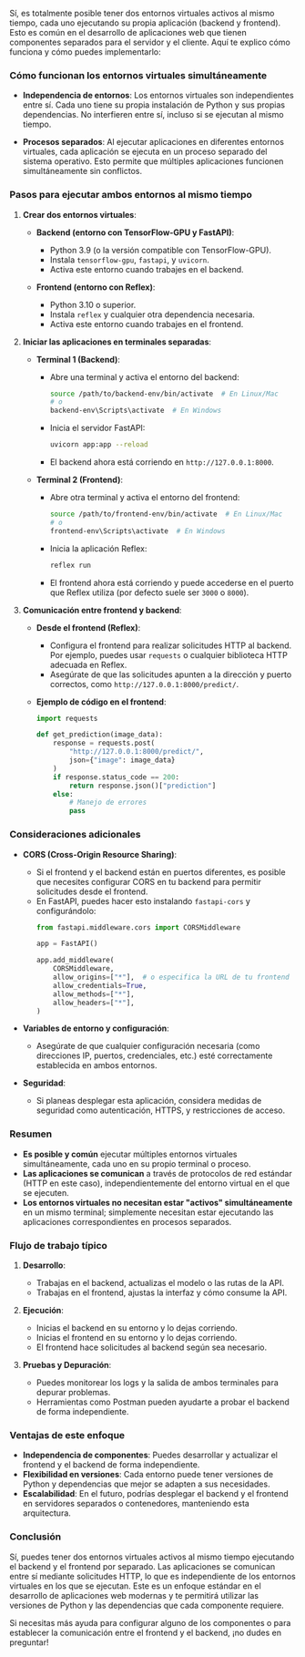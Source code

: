 Sí, es totalmente posible tener dos entornos virtuales activos al mismo tiempo, cada uno ejecutando su propia aplicación (backend y frontend). Esto es común en el desarrollo de aplicaciones web que tienen componentes separados para el servidor y el cliente. Aquí te explico cómo funciona y cómo puedes implementarlo:

### **Cómo funcionan los entornos virtuales simultáneamente**

- **Independencia de entornos**: Los entornos virtuales son independientes entre sí. Cada uno tiene su propia instalación de Python y sus propias dependencias. No interfieren entre sí, incluso si se ejecutan al mismo tiempo.
  
- **Procesos separados**: Al ejecutar aplicaciones en diferentes entornos virtuales, cada aplicación se ejecuta en un proceso separado del sistema operativo. Esto permite que múltiples aplicaciones funcionen simultáneamente sin conflictos.

### **Pasos para ejecutar ambos entornos al mismo tiempo**

1. **Crear dos entornos virtuales**:

   - **Backend (entorno con TensorFlow-GPU y FastAPI)**:
     - Python 3.9 (o la versión compatible con TensorFlow-GPU).
     - Instala `tensorflow-gpu`, `fastapi`, y `uvicorn`.
     - Activa este entorno cuando trabajes en el backend.

   - **Frontend (entorno con Reflex)**:
     - Python 3.10 o superior.
     - Instala `reflex` y cualquier otra dependencia necesaria.
     - Activa este entorno cuando trabajes en el frontend.

2. **Iniciar las aplicaciones en terminales separadas**:

   - **Terminal 1 (Backend)**:
     - Abre una terminal y activa el entorno del backend:
       ```bash
       source /path/to/backend-env/bin/activate  # En Linux/Mac
       # o
       backend-env\Scripts\activate  # En Windows
       ```
     - Inicia el servidor FastAPI:
       ```bash
       uvicorn app:app --reload
       ```
     - El backend ahora está corriendo en `http://127.0.0.1:8000`.

   - **Terminal 2 (Frontend)**:
     - Abre otra terminal y activa el entorno del frontend:
       ```bash
       source /path/to/frontend-env/bin/activate  # En Linux/Mac
       # o
       frontend-env\Scripts\activate  # En Windows
       ```
     - Inicia la aplicación Reflex:
       ```bash
       reflex run
       ```
     - El frontend ahora está corriendo y puede accederse en el puerto que Reflex utiliza (por defecto suele ser `3000` o `8000`).

3. **Comunicación entre frontend y backend**:

   - **Desde el frontend (Reflex)**:
     - Configura el frontend para realizar solicitudes HTTP al backend. Por ejemplo, puedes usar `requests` o cualquier biblioteca HTTP adecuada en Reflex.
     - Asegúrate de que las solicitudes apunten a la dirección y puerto correctos, como `http://127.0.0.1:8000/predict/`.

   - **Ejemplo de código en el frontend**:
     ```python
     import requests

     def get_prediction(image_data):
         response = requests.post(
             "http://127.0.0.1:8000/predict/",
             json={"image": image_data}
         )
         if response.status_code == 200:
             return response.json()["prediction"]
         else:
             # Manejo de errores
             pass
     ```

### **Consideraciones adicionales**

- **CORS (Cross-Origin Resource Sharing)**:
  - Si el frontend y el backend están en puertos diferentes, es posible que necesites configurar CORS en tu backend para permitir solicitudes desde el frontend.
  - En FastAPI, puedes hacer esto instalando `fastapi-cors` y configurándolo:
    ```python
    from fastapi.middleware.cors import CORSMiddleware

    app = FastAPI()

    app.add_middleware(
        CORSMiddleware,
        allow_origins=["*"],  # o especifica la URL de tu frontend
        allow_credentials=True,
        allow_methods=["*"],
        allow_headers=["*"],
    )
    ```

- **Variables de entorno y configuración**:
  - Asegúrate de que cualquier configuración necesaria (como direcciones IP, puertos, credenciales, etc.) esté correctamente establecida en ambos entornos.

- **Seguridad**:
  - Si planeas desplegar esta aplicación, considera medidas de seguridad como autenticación, HTTPS, y restricciones de acceso.

### **Resumen**

- **Es posible y común** ejecutar múltiples entornos virtuales simultáneamente, cada uno en su propio terminal o proceso.
- **Las aplicaciones se comunican** a través de protocolos de red estándar (HTTP en este caso), independientemente del entorno virtual en el que se ejecuten.
- **Los entornos virtuales no necesitan estar "activos" simultáneamente** en un mismo terminal; simplemente necesitan estar ejecutando las aplicaciones correspondientes en procesos separados.

### **Flujo de trabajo típico**

1. **Desarrollo**:
   - Trabajas en el backend, actualizas el modelo o las rutas de la API.
   - Trabajas en el frontend, ajustas la interfaz y cómo consume la API.

2. **Ejecución**:
   - Inicias el backend en su entorno y lo dejas corriendo.
   - Inicias el frontend en su entorno y lo dejas corriendo.
   - El frontend hace solicitudes al backend según sea necesario.

3. **Pruebas y Depuración**:
   - Puedes monitorear los logs y la salida de ambos terminales para depurar problemas.
   - Herramientas como Postman pueden ayudarte a probar el backend de forma independiente.

### **Ventajas de este enfoque**

- **Independencia de componentes**: Puedes desarrollar y actualizar el frontend y el backend de forma independiente.
- **Flexibilidad en versiones**: Cada entorno puede tener versiones de Python y dependencias que mejor se adapten a sus necesidades.
- **Escalabilidad**: En el futuro, podrías desplegar el backend y el frontend en servidores separados o contenedores, manteniendo esta arquitectura.

### **Conclusión**

Sí, puedes tener dos entornos virtuales activos al mismo tiempo ejecutando el backend y el frontend por separado. Las aplicaciones se comunican entre sí mediante solicitudes HTTP, lo que es independiente de los entornos virtuales en los que se ejecutan. Este es un enfoque estándar en el desarrollo de aplicaciones web modernas y te permitirá utilizar las versiones de Python y las dependencias que cada componente requiere.

Si necesitas más ayuda para configurar alguno de los componentes o para establecer la comunicación entre el frontend y el backend, ¡no dudes en preguntar!